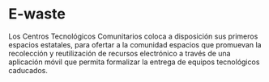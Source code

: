 # E-waste
Los Centros Tecnológicos Comunitarios coloca a disposición sus primeros espacios estatales, para ofertar a la comunidad espacios que promuevan la recolección y reutilización de recursos electrónico a través de una aplicación móvil que permita formalizar la entrega de equipos tecnológicos caducados.
